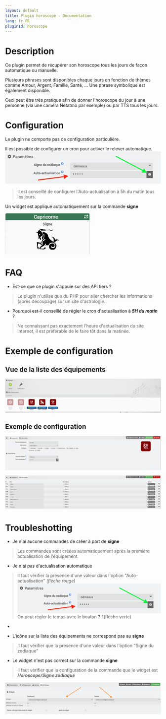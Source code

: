 ```yaml
---
layout: default
title: Plugin horoscope - Documentation
lang: fr_FR
pluginId: horoscope
---
```


# Description

Ce plugin permet de récupérer son horoscope tous les jours de façon automatique ou manuelle.

Plusieurs phrases sont disponibles chaque jours en fonction de thèmes comme Amour, Argent, Famille, Santé, ...
Une phrase symbolique est également disponible.

Ceci peut être très pratique afin de donner l'horoscope du jour à une personne (via une caméra Netatmo par exemple) ou par TTS tous les jours.

# Configuration

Le plugin ne comporte pas de configuration particulière.

Il est possible de configurer un cron pour activer le relever automatique.
![exemple commandes](../images/faq_cron.png)
> Il est conseillé de configurer l'Auto-actualisation à 5h du matin tous les jours.

Un widget est appliqué automatiquement sur la commande **signe**

![exemple commandes](../images/widget.png)

# FAQ

-   Est-ce que ce plugin s'appuie sur des API tiers ?

>Le plugin n'utilise que du PHP  pour aller chercher les informations (après découpage) sur un site d'astrologie.

-   Pourquoi est-il conseillé de régler le cron d'actualisation à ***5H du matin*** ?

>Ne connaissant pas exactement l'heure d'actualisation du site internet, il est préférable de le faire tôt dans la matinée.
>

# Exemple de configuration
## Vue de la liste des équipements
![exemple vue d'ensemble](../images/vue.png)

## Exemple de configuration

![exemple équipement](../images/equipement.png)

![exemple commandes](../images/commandes.png)

# Troubleshotting

- Je n'ai aucune commandes de créer à part de **signe**

>Les commandes sont créées automatiquement après la première actualisation de l'équipement.
>

- Je n'ai pas d'actualisation automatique

>Il faut vérifier la présence d'une valeur dans l'option "Auto-actualisation" *(flèche rouge)*
![exemple commandes](../images/faq_cron.png)
>On peut régler le temps avec le bouton **?** *(flèche verte)
*

- L'icône sur la liste des équipements ne correspond pas au **signe**

>Il faut vérifier que la présence d'une valeur dans l'option "Signe du zodiaque"
>

- Le widget n'est pas correct sur la commande **signe**

>Il faut vérifier que la configuration de la commande que le widget est ***Horoscope/Signe zodiaque***

![exemple commandes](../images/widget_info.png)

